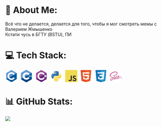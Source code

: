 # 💫 About Me:
Всё что не делается, делается для того, чтобы я мог смотреть мемы с Валерием Жмышенко <br>
Кстати чусь в БГТУ (BSTU), ПИ 


# 💻 Tech Stack:
<div>
  <img src="https://github.com/devicons/devicon/blob/master/icons/c/c-original.svg" width="40" height="40" alt="C" title="C"/>&nbsp;
  <img src="https://github.com/devicons/devicon/blob/master/icons/cplusplus/cplusplus-original.svg" width="40" height="40" alt="C++" title="C++"/>&nbsp;
  <img src="https://github.com/devicons/devicon/blob/master/icons/csharp/csharp-original.svg" width="40" height="40" alt="C#" title="C#"/>&nbsp;
  <img src="https://github.com/devicons/devicon/blob/master/icons/python/python-original.svg" width="40" height="40" alt="Python" title="Python"/>&nbsp;
  <img src="https://github.com/devicons/devicon/blob/master/icons/javascript/javascript-original.svg" width="40" height="40" alt="JavaScript" title="JavaScript"/>&nbsp;
  <img src="https://github.com/devicons/devicon/blob/master/icons/html5/html5-original.svg" width="40" height="40" alt="HTML5" title="HTML5"/>&nbsp;
  <img src="https://github.com/devicons/devicon/blob/master/icons/css3/css3-original.svg" width="40" height="40" alt="CSS3" title="CSS3"/>&nbsp;
  <img src="https://github.com/devicons/devicon/blob/master/icons/sass/sass-original.svg" width="40" height="40" alt="Sass" title="Sass"/>&nbsp;
</div>


# 📊 GitHub Stats:
<!--![](https://github-readme-stats.vercel.app/api?username=kirrishima&theme=cobalt&hide_border=false&include_all_commits=true&count_private=false)<br/>
![](https://github-readme-streak-stats.herokuapp.com/?user=kirrishima&theme=cobalt&hide_border=false)<br/> -->
![](https://github-readme-stats.vercel.app/api/top-langs/?username=kirrishima&theme=cobalt&hide_border=false&include_all_commits=true&count_private=true&layout=compact)

<!--### 🔝 Top Contributed Repo
![](https://github-contributor-stats.vercel.app/api?username=kirrishima&limit=5&theme=cobalt&combine_all_yearly_contributions=true) -->

<!--### 😂 Random Dev Meme
<img src='https://memer-new.vercel.app/' style="height: 400px;"/> -->
